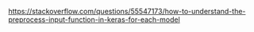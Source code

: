 https://stackoverflow.com/questions/55547173/how-to-understand-the-preprocess-input-function-in-keras-for-each-model
